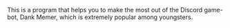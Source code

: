 This is a program that helps you to make the most out of the Discord game-bot, Dank Memer, which is extremely popular among youngsters.
